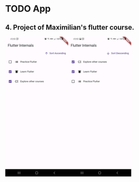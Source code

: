 # TODO App
## 4. Project of Maximilian's flutter course.

<div style="display: flex; flex-wrap: wrap;">
  <img src="assets/ss_1.jpg" width="200px" />
  <img src="assets/ss_2.jpg" width="200px" />
</div>